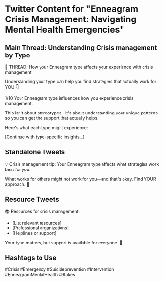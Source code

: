 # Twitter Content for "Enneagram Crisis Management: Navigating Mental Health Emergencies"

## Main Thread: Understanding Crisis management by Type

🧵 THREAD: How your Enneagram type affects your experience with crisis management

Understanding your type can help you find strategies that actually work for YOU 👇

1/10 Your Enneagram type influences how you experience crisis management.

This isn't about stereotypes—it's about understanding your unique patterns so you can get the support that actually helps.

Here's what each type might experience:

[Continue with type-specific insights...]

## Standalone Tweets

💡 Crisis management tip: Your Enneagram type affects what strategies work best for you.

What works for others might not work for you—and that's okay. Find YOUR approach. 🎯

## Resource Tweets

📚 Resources for crisis management:
- [List relevant resources]
- [Professional organizations]
- [Helplines or support]

Your type matters, but support is available for everyone. 💙

## Hashtags to Use
#Crisis #Emergency #Suicideprevention #Intervention #EnneagramMentalHealth #9takes

